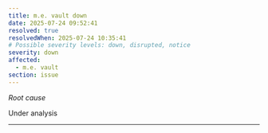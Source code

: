 ```yaml
---
title: m.e. vault down
date: 2025-07-24 09:52:41
resolved: true
resolvedWhen: 2025-07-24 10:35:41
# Possible severity levels: down, disrupted, notice
severity: down
affected:
  - m.e. vault
section: issue
---
```


*Root cause*

Under analysis

---


